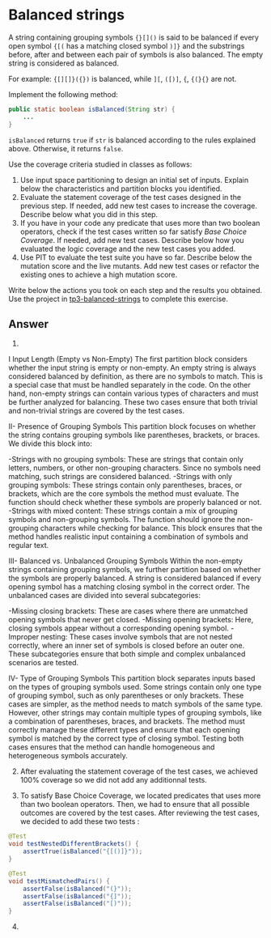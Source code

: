 # Balanced strings

A string containing grouping symbols `{}[]()` is said to be balanced if every open symbol `{[(` has a matching closed symbol `)]}` and the substrings before, after and between each pair of symbols is also balanced. The empty string is considered as balanced.

For example: `{[][]}({})` is balanced, while `][`, `([)]`, `{`, `{(}{}` are not.

Implement the following method:

```java
public static boolean isBalanced(String str) {
    ...
}
```

`isBalanced` returns `true` if `str` is balanced according to the rules explained above. Otherwise, it returns `false`.

Use the coverage criteria studied in classes as follows:

1. Use input space partitioning to design an initial set of inputs. Explain below the characteristics and partition blocks you identified.
2. Evaluate the statement coverage of the test cases designed in the previous step. If needed, add new test cases to increase the coverage. Describe below what you did in this step.
3. If you have in your code any predicate that uses more than two boolean operators, check if the test cases written so far satisfy *Base Choice Coverage*. If needed, add new test cases. Describe below how you evaluated the logic coverage and the new test cases you added.
4. Use PIT to evaluate the test suite you have so far. Describe below the mutation score and the live mutants. Add new test cases or refactor the existing ones to achieve a high mutation score.

Write below the actions you took on each step and the results you obtained.
Use the project in [tp3-balanced-strings](../code/tp3-balanced-strings) to complete this exercise.

## Answer

1. 

I Input Length (Empty vs Non-Empty)
The first partition block considers whether the input string is empty or non-empty. An empty string is always considered balanced by definition, as there are no symbols to match. This is a special case that must be handled separately in the code. On the other hand, non-empty strings can contain various types of characters and must be further analyzed for balancing. These two cases ensure that both trivial and non-trivial strings are covered by the test cases.

II- Presence of Grouping Symbols
This partition block focuses on whether the string contains grouping symbols like parentheses, brackets, or braces. We divide this block into:

-Strings with no grouping symbols: These are strings that contain only letters, numbers, or other non-grouping characters. Since no symbols need matching, such strings are considered balanced.
-Strings with only grouping symbols: These strings contain only parentheses, braces, or brackets, which are the core symbols the method must evaluate. The function should check whether these symbols are properly balanced or not.
-Strings with mixed content: These strings contain a mix of grouping symbols and non-grouping symbols. The function should ignore the non-grouping characters while checking for balance. This block ensures that the method handles realistic input containing a combination of symbols and regular text.

III- Balanced vs. Unbalanced Grouping Symbols
Within the non-empty strings containing grouping symbols, we further partition based on whether the symbols are properly balanced. A string is considered balanced if every opening symbol has a matching closing symbol in the correct order. The unbalanced cases are divided into several subcategories:

-Missing closing brackets: These are cases where there are unmatched opening symbols that never get closed.
-Missing opening brackets: Here, closing symbols appear without a corresponding opening symbol.
-Improper nesting: These cases involve symbols that are not nested correctly, where an inner set of symbols is closed before an outer one. These subcategories ensure that both simple and complex unbalanced scenarios are tested.

IV- Type of Grouping Symbols
This partition block separates inputs based on the types of grouping symbols used. Some strings contain only one type of grouping symbol, such as only parentheses or only brackets. These cases are simpler, as the method needs to match symbols of the same type. However, other strings may contain multiple types of grouping symbols, like a combination of parentheses, braces, and brackets. The method must correctly manage these different types and ensure that each opening symbol is matched by the correct type of closing symbol. Testing both cases ensures that the method can handle homogeneous and heterogeneous symbols accurately.

2. After evaluating the statement coverage of the test cases, we achieved 100% coverage so we did not add any additionnal tests.

3. To satisfy Base Choice Coverage, we located predicates that uses more than two boolean operators. Then, we had to ensure that all possible outcomes are covered by the test cases. After reviewing the test cases, we decided to add these two tests : 

```java
@Test
void testNestedDifferentBrackets() {
    assertTrue(isBalanced("{[()]}"));
}

@Test
void testMismatchedPairs() {
    assertFalse(isBalanced("(}"));
    assertFalse(isBalanced("{]"));
    assertFalse(isBalanced("[)"));
}
```

4. 
